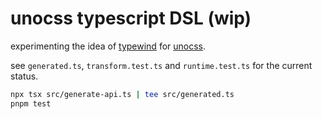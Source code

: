 # unocss typescript DSL (wip)

experimenting the idea of [typewind](https://github.com/Mokshit06/typewind) for [unocss](https://github.com/unocss/unocss).

see `generated.ts`, `transform.test.ts` and `runtime.test.ts` for the current status.

```sh
npx tsx src/generate-api.ts | tee src/generated.ts
pnpm test
```
